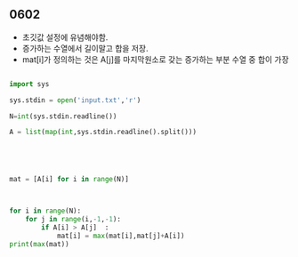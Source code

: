 ## 0602
- 초깃값 설정에 유념해야함.
- 증가하는 수열에서 길이말고 합을 저장.
- mat[i]가 정의하는 것은 A[j]를 마지막원소로 갖는 증가하는 부분 수열 중 합이 가장 
```python

import sys

sys.stdin = open('input.txt','r')

N=int(sys.stdin.readline())

A = list(map(int,sys.stdin.readline().split()))





mat = [A[i] for i in range(N)]



for i in range(N):
    for j in range(i,-1,-1):
        if A[i] > A[j]  :
            mat[i] = max(mat[i],mat[j]+A[i])
print(max(mat))
```
